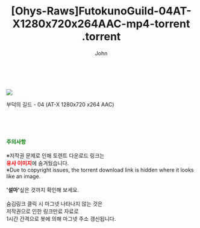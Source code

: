 ﻿---
layout: post
title:  "                   [Ohys-Raws]FutokunoGuild-04AT-X1280x720x264AAC-mp4-torrent                .torrent"
author: John
categories: [ 애니/만화 ]
tags: [  ]
image: https://torrentrj59.com/uploadfile/full/24d37402aa50d860548477d8b4781ef6796c8fd9.jpg 
description: "                   [Ohys-Raws]FutokunoGuild-04AT-X1280x720x264AAC-mp4-torrent                 torrent 정보 공유"
toc: true
toc_sticky: true
---

<br>
<p><img src="https://torrentrj59.com/uploadfile/full/24d37402aa50d860548477d8b4781ef6796c8fd9.jpg"/></p>
 부덕의 길드 - 04 (AT-X 1280x720 x264 AAC)    
    
<br><br><br>
<p data-ke-size="size16"><b><span style="color: green;">주의사항</span></b><br /><br />※저작권 문제로 인해 토렌트 다운로드 링크는<br /><b><span style="color: red;">유사 이미지</span></b>에 숨겨뒀습니다.<br />※Due to copyright issues, the torrent download link is hidden where it looks like an image.<br /><br /><b>'설마'</b>싶은 것까지 확인해 보세요.<br /><br />숨김링크 클릭 시 마그넷 나타나지 않는 것은<br />저작권으로 인한 링크만료 자료로<br />1시간 간격으로 봇에 의해 마그넷 주소 갱신됩니다.</p>
